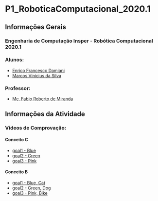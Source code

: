# P1_RoboticaComputacional_2020.1

<h2>Informações Gerais</h2>

<h3>Engenharia de Computação Insper - Robótica Computacional 2020.1</h3>

<h3>Alunos:</h3>
<ul>
  <li><a href=https://www.linkedin.com/in/enrico-damiani-125527196/>Enrico Francesco Damiani</a></li>
  <li><a href=https://www.linkedin.com/in/marcosvinis28/>Marcos Vinícius da Silva</a></li>
</ul>

<h3>Professor:</h3> 
<ul>
  <li><a href=https://www.linkedin.com/in/fabiodemiranda/>Me. Fabio Roberto de Miranda</a></li>
</ul>

<h2>Informações da Atividade</h2>

<h3>Vídeos de Comprovação:</h3>

<h4>Conceito C</h4>
<ul>
</li>
  <li><a href=https://youtu.be/rIv05ST8wB0>goal1 - Blue</a></li>
  <li><a href=https://youtu.be/BxPY7gSX_mY>goal2 - Green</a></li>
  <li><a href=https://youtu.be/95wyEYhZX1k>goal3 - Pink</a></li>
</ul>

<h4>Conceito B</h4>
<ul>
</li>
  <li><a href=https://youtu.be/rIv05ST8wB0>goal1 - Blue, Cat</a></li>
  <li><a href=https://youtu.be/BxPY7gSX_mY>goal2 - Green, Dog</a></li>
  <li><a href=https://youtu.be/95wyEYhZX1k>goal3 - Pink, Bike</a></li>
</ul>


